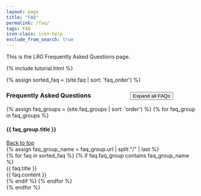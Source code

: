 ```yaml
---
layout: page
title: "FAQ"
permalink: /faq/
tags: FAQ
icon-class: icon-help
exclude_from_search: true
---
```


<a id="top"/>
This is the LRG Frequently Asked Questions page.

{% include tutorial.html %}

{% assign sorted_faq = (site.faq | sort: 'faq_order') %}
<div>
  <h3>Frequently Asked Questions <button class="btn btn-primary btn-sm is-collapsed" style="margin-left:100px" id="faq_button" onclick="javascript:show_hide_all('faq_title','faq_content','faq_button');">Expand all FAQs</button></h3>
{% assign faq_groups = (site.faq_groups | sort: 'order') %}
{% for faq_group in faq_groups %}
  <div class="faq_section_title clearfix">
    <div class="left"><h4>{{ faq_group.title }}</h4></div>
    <div class="right" style="margin-right:5px"><a class="icon-next-page close-icon-5 rotate-icon-270" href="#top">Back to top</a></div>
  </div>
  {% assign faq_group_name = faq_group.url | split:"/" | last %}
  <div>
  {% for faq in sorted_faq %}
    {% if faq.faq_group contains faq_group_name %}
      <div class="faq_entry">
        <div class="faq_title close-icon-5 icon-collapse-closed" id="{{ faq.faq_group }}_{{ faq.faq_order }}_button" onclick="javascript:show_hide('{{ faq.faq_group }}_{{ faq.faq_order }}')">
          {{ faq.title }}
        </div>
        <div class="faq_content" id="{{ faq.faq_group }}_{{ faq.faq_order }}">
          {{ faq.content }}
        </div>
    </div>
    {% endif %}
  {% endfor %}
  </div>
{% endfor %}
</div>
